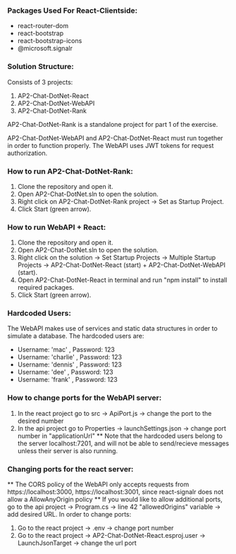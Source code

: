 ### Packages Used For React-Clientside:

- react-router-dom
- react-bootstrap
- react-bootstrap-icons
- @microsoft.signalr

### Solution Structure:

Consists of 3 projects:
1) AP2-Chat-DotNet-React
2) AP2-Chat-DotNet-WebAPI
3) AP2-Chat-DotNet-Rank

AP2-Chat-DotNet-Rank is a standalone project for part 1 of the exercise.

AP2-Chat-DotNet-WebAPI and AP2-Chat-DotNet-React must run together in order to function properly.
The WebAPI uses JWT tokens for request authorization.

### How to run AP2-Chat-DotNet-Rank:
1) Clone the repository and open it.
2) Open AP2-Chat-DotNet.sln to open the solution.
3) Right click on AP2-Chat-DotNet-Rank project -> Set as Startup Project.
4) Click Start (green arrow).

### How to run WebAPI + React:
1) Clone the repository and open it.
2) Open AP2-Chat-DotNet.sln to open the solution.
3) Right click on the solution -> Set Startup Projects -> Multiple Startup Projects -> AP2-Chat-DotNet-React (start) + AP2-Chat-DotNet-WebAPI (start).
4) Open AP2-Chat-DotNet-React in terminal and run "npm install" to install required packages.
5) Click Start (green arrow).

### Hardcoded Users:
The WebAPI makes use of services and static data structures in order to simulate a database.
The hardcoded users are:
- Username: 'mac' , Password: 123
- Username: 'charlie' , Password: 123
- Username: 'dennis' , Password: 123
- Username: 'dee' , Password: 123
- Username: 'frank' , Password: 123

### How to change ports for the WebAPI server:
1) In the react project go to src -> ApiPort.js -> change the port to the desired number
2) In the api project go to Properties -> launchSettings.json -> change port number in "applicationUrl"
** Note that the hardcoded users belong to the server localhost:7201, and will not be able to send/recieve messages unless their server is also running.

### Changing ports for the react server:
** The CORS policy of the WebAPI only accepts requests from https://localhost:3000, https://localhost:3001, since react-signalr does not allow a AllowAnyOrigin policy **
If you would like to allow additional ports, go to the api project -> Program.cs -> line 42 "allowedOrigins" variable -> add desired URL.
In order to change ports:
1) Go to the react project -> .env -> change port number
2) Go to the react project -> AP2-Chat-DotNet-React.esproj.user -> LaunchJsonTarget -> change the url port